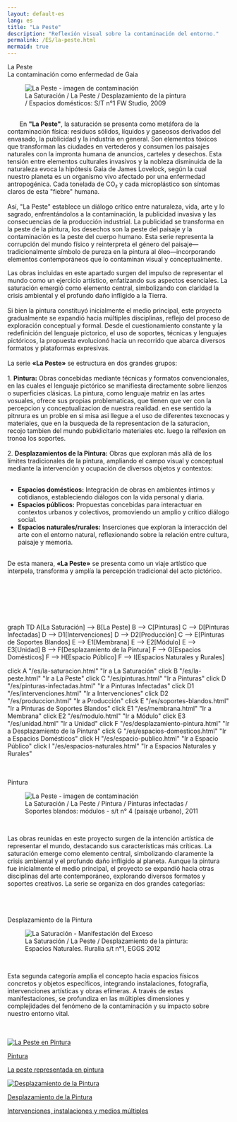 ```yaml
---
layout: default-es
lang: es
title: "La Peste"
description: "Reflexión visual sobre la contaminación del entorno."
permalink: /ES/la-peste.html
mermaid: true
---
```

<div class="titulo">La Peste</div>

<div class="subtitulo">La contaminación como enfermedad de Gaia</div>

<figure class="imagen-con-caption" style="width: 73%;">
  <img src="/assets/img/la-peste-ruido-fweason-024.jpg" alt="La Peste - imagen de contaminación">
  <figcaption>La Saturación / La Peste / Desplazamiento de la pintura / Espacios domésticos: S/T n°1 FW Studio, 2009</figcaption>
</figure>

<p class="parrafo" style="margin-top: 6%;">
  &nbsp;&nbsp;&nbsp;&nbsp;&nbsp;&nbsp;
  En <strong>"La Peste"</strong>, la saturación se presenta como metáfora de la contaminación física: residuos sólidos, líquidos y gaseosos derivados del envasado, la publicidad y la industria en general. Son elementos tóxicos que transforman las ciudades en vertederos y consumen los paisajes naturales con la impronta humana de anuncios, carteles y desechos. Esta tensión entre elementos culturales invasivos y la nobleza disminuida de la naturaleza evoca la hipótesis Gaia de James Lovelock, según la cual nuestro planeta es un organismo vivo afectado por una enfermedad antropogénica. Cada tonelada de CO₂ y cada microplástico son síntomas claros de esta "fiebre" humana.
  <br><br>
  Así, "La Peste" establece un diálogo crítico entre naturaleza, vida, arte y lo sagrado, enfrentándolos a la contaminación, la publicidad invasiva y las consecuencias de la producción industrial. La publicidad se transforma en la peste de la pintura, los desechos son la peste del paisaje y la contaminación es la peste del cuerpo humano. Esta serie representa la corrupción del mundo físico y reinterpreta el género del paisaje—tradicionalmente símbolo de pureza en la pintura al óleo—incorporando elementos contemporáneos que lo contaminan visual y conceptualmente.
</p>

<p class="parrafo">
  Las obras incluidas en este apartado surgen del impulso de representar el mundo como un ejercicio artístico, enfatizando sus aspectos esenciales. La saturación emergió como elemento central, simbolizando con claridad la crisis ambiental y el profundo daño infligido a la Tierra.
  <br><br>
  Si bien la pintura constituyó inicialmente el medio principal, este proyecto gradualmente se expandió hacia múltiples disciplinas, reflejo del proceso de exploración conceptual y formal. Desde el cuestionamiento constante y la redefinición del lenguaje pictorico, el uso de soportes, técnicas y lenguajes pictóricos, la propuesta evolucionó hacia un recorrido que abarca diversos formatos y plataformas expresivas.
  <br><br>
  La serie <strong>«La Peste»</strong> se estructura en dos grandes grupos:
  <br><br>
  1. <strong>Pintura:</strong> Obras concebidas mediante técnicas y formatos convencionales, en las cuales el lenguaje pictórico se manifiesta directamente sobre lienzos o superficies clásicas. La pintura, como lenguaje matriz en las artes vosuales, ofrece sus propias problematicas, que tienen que ver con la percepcion y conceptualizacion de nuestra realidad. en ese sentido la pitnrura es un proble en si misa asi llegue a el uso de diferentes texcnocas y materiales, que en la busqueda de la representacion de la saturacion, recojo tambien del mundo pubklicitario materiales etc. luego la relfexion en tronoa los soportes. 
  <br><br>
  2. <strong>Desplazamientos de la Pintura:</strong> Obras que exploran más allá de los límites tradicionales de la pintura, ampliando el campo visual y conceptual mediante la intervención y ocupación de diversos objetos y contextos:
  <br><br>
  <ul>
    <li><strong>Espacios domésticos:</strong> Integración de obras en ambientes íntimos y cotidianos, estableciendo diálogos con la vida personal y diaria.</li>
    <li><strong>Espacios públicos:</strong> Propuestas concebidas para interactuar en contextos urbanos y colectivos, promoviendo un amplio y crítico diálogo social.</li>
    <li><strong>Espacios naturales/rurales:</strong> Inserciones que exploran la interacción del arte con el entorno natural, reflexionando sobre la relación entre cultura, paisaje y memoria.</li>
  </ul>
  <br>
  De esta manera, <strong>«La Peste»</strong> se presenta como un viaje artístico que interpela, transforma y amplía la percepción tradicional del acto pictórico.
</p>

<br><br>



<br><br>
<div class="mermaid">
graph TD
  A[La Saturación] --> B[La Peste]
  B --> C[Pinturas]
  C --> D[Pinturas Infectadas]
  D --> D1[Intervenciones]
  D --> D2[Producción]
  C --> E[Pinturas de Soportes Blandos]
  E --> E1[Membrana]
  E --> E2[Módulo]
  E --> E3[Unidad]
  B --> F[Desplazamiento de la Pintura]
  F --> G[Espacios Domésticos]
  F --> H[Espacio Público]
  F --> I[Espacios Naturales y Rurales]

  click A "/es/la-saturacion.html" "Ir a La Saturación"
  click B "/es/la-peste.html" "Ir a La Peste"
  click C "/es/pinturas.html" "Ir a Pinturas"
  click D "/es/pinturas-infectadas.html" "Ir a Pinturas Infectadas"
  click D1 "/es/intervenciones.html" "Ir a Intervenciones"
  click D2 "/es/produccion.html" "Ir a Producción"
  click E "/es/soportes-blandos.html" "Ir a Pinturas de Soportes Blandos"
  click E1 "/es/membrana.html" "Ir a Membrana"
  click E2 "/es/modulo.html" "Ir a Módulo"
  click E3 "/es/unidad.html" "Ir a Unidad"
  click F "/es/desplazamiento-pintura.html" "Ir a Desplazamiento de la Pintura"
  click G "/es/espacios-domesticos.html" "Ir a Espacios Domésticos"
  click H "/es/espacio-publico.html" "Ir a Espacio Público"
  click I "/es/espacios-naturales.html" "Ir a Espacios Naturales y Rurales"

</div>
<br>
<br>
<div class="subtitulo">Pintura</div>

<figure class="imagen-con-caption">
  <img src="/assets/img/la-peste-pintura-s-blando-mod-04.jpg" alt="La Peste - imagen de contaminación" loading="lazy">
  <figcaption>La Saturación / La Peste / Pintura / Pinturas infectadas / Soportes blandos: módulos - s/t n° 4 (paisaje urbano), 2011</figcaption>
</figure>
<br>
<p class="parrafo">
  Las obras reunidas en este proyecto surgen de la intención artística de representar el mundo, destacando sus características más críticas. La saturación emerge como elemento central, simbolizando claramente la crisis ambiental y el profundo daño infligido al planeta.
  Aunque la pintura fue inicialmente el medio principal, el proyecto se expandió hacia otras disciplinas del arte contemporáneo, explorando diversos formatos y soportes creativos. La serie se organiza en dos grandes categorías:
</p>
<br><br><br>
<div class="subtitulo">Desplazamiento de la Pintura</div>

<figure class="imagen-con-caption">
  <img src="/assets/img/la-peste-desp-espacio-rural-ruralias01.jpg" alt="La Saturación - Manifestación del Exceso" loading="lazy">
  <figcaption>La Saturación / La Peste / Desplazamiento de la pintura: Espacios Naturales. Ruralia s/t n°1, EGGS 2012</figcaption>
</figure>
<br>
<p class="parrafo">
  Esta segunda categoría amplía el concepto hacia espacios físicos concretos y objetos específicos, integrando instalaciones, fotografía, intervenciones artísticas y obras efímeras. A través de estas manifestaciones, se profundiza en las múltiples dimensiones y complejidades del fenómeno de la contaminación y su impacto sobre nuestro entorno vital.
</p>
<br><br>
<!-- Contenedor de botones para las series -->
<div class="button-container">
    <a href="/ES/peste-pintura.html" class="fancy-button">
        <div class="button-content">
            <img src="/assets/img/boton-la-peste-pintura.gif" alt="La Peste en Pintura">
            <p class="title">Pintura</p>
            <p class="subtitle">La peste representada en pintura</p>
        </div>
    </a>
    <a href="/contaminacion-sonora.html" class="fancy-button">
        <div class="button-content">
            <img src="/assets/img/boton-la-peste-desplazamiento.gif" alt="Desplazamiento de la Pintura">
            <p class="title">Desplazamiento de la Pintura</p>
            <p class="subtitle">Intervenciones, instalaciones y medios múltiples</p>
        </div>
    </a>
</div>
<br>

